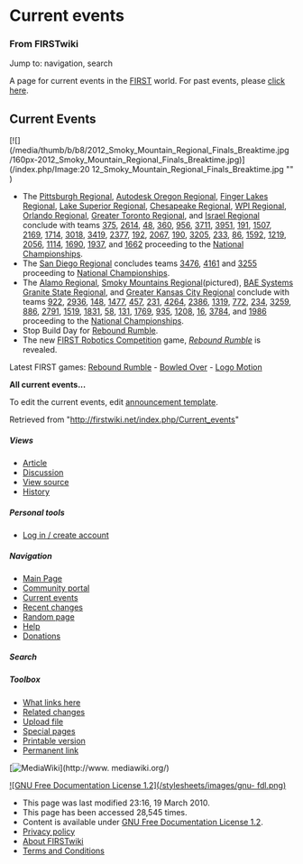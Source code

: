 

# Current events

### From FIRSTwiki

Jump to: navigation, search

A page for current events in the [FIRST](/index.php/FIRST "FIRST" ) world. For
past events, please [click here](/index.php/Past_events "Past events" ).

## Current Events

[![](/media/thumb/b/b8/2012_Smoky_Mountain_Regional_Finals_Breaktime.jpg
/160px-2012_Smoky_Mountain_Regional_Finals_Breaktime.jpg)](/index.php/Image:20
12_Smoky_Mountain_Regional_Finals_Breaktime.jpg "" )

  * The [Pittsburgh Regional](/index.php/Pittsburgh_Regional "Pittsburgh Regional" ), [Autodesk Oregon Regional](/index.php?title=Autodesk_Oregon_Regional&action=edit "Autodesk Oregon Regional" ), [Finger Lakes Regional](/index.php/Finger_Lakes_Regional "Finger Lakes Regional" ), [Lake Superior Regional](/index.php/Lake_Superior_Regional "Lake Superior Regional" ), [Chesapeake Regional](/index.php/Chesapeake_Regional "Chesapeake Regional" ), [WPI Regional](/index.php?title=WPI_Regional&action=edit "WPI Regional" ), [Orlando Regional](/index.php?title=Orlando_Regional&action=edit "Orlando Regional" ), [Greater Toronto Regional](/index.php?title=Greater_Toronto_East_Regional&action=edit "Greater Toronto East Regional" ), and [Israel Regional](/index.php/Israel_Regional "Israel Regional" ) conclude with teams [375](/index.php/375 "375" ), [2614](/index.php/2614 "2614" ), [48](/index.php/48 "48" ), [360](/index.php/360 "360" ), [956](/index.php/956 "956" ), [3711](/index.php?title=3711&action=edit "3711" ), [3951](/index.php?title=3951&action=edit "3951" ), [191](/index.php/191 "191" ), [1507](/index.php/1507 "1507" ), [2169](/index.php/2169 "2169" ), [1714](/index.php/1714 "1714" ), [3018](/index.php?title=3018&action=edit "3018" ), [3419](/index.php?title=3419&action=edit "3419" ), [2377](/index.php?title=2377&action=edit "2377" ), [192](/index.php/192 "192" ), [2067](/index.php/2067 "2067" ), [190](/index.php/190 "190" ), [3205](/index.php?title=3205&action=edit "3205" ), [233](/index.php/233 "233" ), [86](/index.php/86 "86" ), [1592](/index.php/1592 "1592" ), [1219](/index.php/1219 "1219" ), [2056](/index.php/2056 "2056" ), [1114](/index.php/1114 "1114" ), [1690](/index.php/1690 "1690" ), [1937](/index.php?title=1937&action=edit "1937" ), and [1662](/index.php?title=1662&action=edit "1662" ) proceeding to the [National Championships](/index.php/The_Championship_Event "The Championship Event" ). 
  * The [San Diego Regional](/index.php/San_Diego_Regional "San Diego Regional" ) concludes teams [3476](/index.php/3476 "3476" ), [4161](/index.php/4161 "4161" ) and [3255](/index.php/3255 "3255" ) proceeding to [National Championships](/index.php/The_Championship_Event "The Championship Event" ). 
  * The [Alamo Regional](/index.php/Alamo_Regional "Alamo Regional" ), [Smoky Mountains Regional](/index.php/Smoky_Mountains_Regional "Smoky Mountains Regional" )(pictured), [BAE Systems Granite State Regional](/index.php/BAE_Systems_Granite_State_Regional "BAE Systems Granite State Regional" ), and [Greater Kansas City Regional](/index.php/Greater_Kansas_City_Regional "Greater Kansas City Regional" ) conclude with teams [922](/index.php/922 "922" ), [2936](/index.php/2936 "2936" ), [148](/index.php/148 "148" ), [1477](/index.php/1477 "1477" ), [457](/index.php/457 "457" ), [231](/index.php/231 "231" ), [4264](/index.php/4264 "4264" ), [2386](/index.php/2386 "2386" ), [1319](/index.php/1319 "1319" ), [772](/index.php/772 "772" ), [234](/index.php/234 "234" ), [3259](/index.php/3259 "3259" ), [886](/index.php/886 "886" ), [2791](/index.php/2791 "2791" ), [1519](/index.php/1519 "1519" ), [1831](/index.php/1831 "1831" ), [58](/index.php/58 "58" ), [131](/index.php/131 "131" ), [1769](/index.php/1769 "1769" ), [935](/index.php/935 "935" ), [1208](/index.php/1208 "1208" ), [16](/index.php/16 "16" ), [3784](/index.php/3784 "3784" ), and [1986](/index.php/1986 "1986" ) proceeding to the [National Championships](/index.php/The_Championship_Event "The Championship Event" ). 
  * Stop Build Day for [Rebound Rumble](/index.php/Rebound_Rumble "Rebound Rumble" ). 
  * The new [FIRST Robotics Competition](/index.php/FIRST_Robotics_Competition "FIRST Robotics Competition" ) game, _[Rebound Rumble](/index.php/Rebound_Rumble "Rebound Rumble" )_ is revealed. 

  
Latest FIRST games: [Rebound Rumble](/index.php/Rebound_Rumble "Rebound
Rumble" ) - [Bowled Over](/index.php/Bowled_Over "Bowled Over" ) - [Logo
Motion](/index.php/Logo_Motion "Logo Motion" )

**All **current events**...**

  
To edit the current events, edit [announcement
template](/index.php/Template:Announcements "Template:Announcements" ).

Retrieved from "<http://firstwiki.net/index.php/Current_events>"

##### Views

  * [Article](/index.php/Current_events)
  * [Discussion](/index.php/Talk:Current_events)
  * [View source](/index.php?title=Current_events&action=edit)
  * [History](/index.php?title=Current_events&action=history)

##### Personal tools

  * [Log in / create account](/index.php?title=Special:Userlogin&returnto=Current_events)

[](/index.php/Main_Page "Main Page" )

##### Navigation

  * [Main Page](/index.php/Main_Page)
  * [Community portal](/index.php/FIRSTwiki:Community_portal)
  * [Current events](/index.php/Current_events)
  * [Recent changes](/index.php/Special:Recentchanges)
  * [Random page](/index.php/Special:Random)
  * [Help](/index.php/FIRSTwiki:Help)
  * [Donations](/index.php/FIRSTwiki:Site_support)

##### Search



##### Toolbox

  * [What links here](/index.php/Special:Whatlinkshere/Current_events)
  * [Related changes](/index.php/Special:Recentchangeslinked/Current_events)
  * [Upload file](/index.php/Special:Upload)
  * [Special pages](/index.php/Special:Specialpages)
  * [Printable version](/index.php?title=Current_events&printable=yes)
  * [Permanent link](/index.php?title=Current_events&oldid=75819)

[![MediaWiki](/skins/common/images/poweredby_mediawiki_88x31.png)](http://www.
mediawiki.org/)

[![GNU Free Documentation License 1.2](/stylesheets/images/gnu-
fdl.png)](http://www.gnu.org/copyleft/fdl.html)

  * This page was last modified 23:16, 19 March 2010.
  * This page has been accessed 28,545 times.
  * Content is available under [GNU Free Documentation License 1.2](http://www.gnu.org/copyleft/fdl.html "http://www.gnu.org/copyleft/fdl.html" ).
  * [Privacy policy](/index.php/FIRSTwiki:Privacy_policy "FIRSTwiki:Privacy policy" )
  * [About FIRSTwiki](/index.php/FIRSTwiki:About "FIRSTwiki:About" )
  * [Terms and Conditions](/index.php/FIRSTwiki:Terms_and_conditions "FIRSTwiki:Terms and conditions" )


